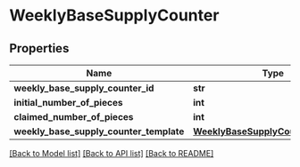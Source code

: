 # WeeklyBaseSupplyCounter

## Properties
Name | Type | Description | Notes
------------ | ------------- | ------------- | -------------
**weekly_base_supply_counter_id** | **str** |  | 
**initial_number_of_pieces** | **int** |  | 
**claimed_number_of_pieces** | **int** |  | 
**weekly_base_supply_counter_template** | [**WeeklyBaseSupplyCounterTemplate**](WeeklyBaseSupplyCounterTemplate.md) |  | 

[[Back to Model list]](../README.md#documentation-for-models) [[Back to API list]](../README.md#documentation-for-api-endpoints) [[Back to README]](../README.md)

